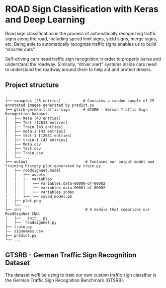 # ROAD Sign Classification with Keras and Deep Learning

Road sign classification is the process of automatically recognizing traffic signs along the road, including speed limit signs, yield signs, merge signs, etc. Being able to automatically recognize traffic signs enables us to build “smarter cars”.

Self-driving cars need traffic sign recognition in order to properly parse and understand the roadway. Similarly, “driver alert” systems inside cars need to understand the roadway around them to help aid and protect drivers.

## **Project structure**
    .
    ├── examples [25 entries]          # Contains a random sample of 25 annotated images generated by predict.py
    ├── gtsrb-german-traffic-sign      # GTSRB - German Traffic Sign Recognition Dataset.              
    │   ├── Meta [43 entries]            
    │   ├── Test [12631 entries]             
    │   ├── Train [43 entries]            
    │   ├── meta-1 [43 entries]
    |   ├── test-1 [12631 entries]
    |   ├── train-1 [43 entries]
    |   ├── Meta.csv
    |   ├── Test.csv
    |   ├── Train.csv
    │   └── ...
    ├── output                          # Contains our output model and training history plot generated by train.py                 
    │   ├── roadsignnet.model           
    │   |   ├── assets           
    │   |   ├── variables            
    │   |   |   ├── variables.data-00000-of-00002
    |   |   |   ├── variables.data-00001-of-00002
    |   |   |   ├── variables.index
    |   |   ├── ├── saved_model.pb
    |   ├── plot.png
    │   └── ...
    ├── cnn                             # A module that comprises our RoadSignNet CNN.
    |   ├── __init__.py
    |   ├──  roadsignnet.py
    ├── train.py
    ├── signnames.csv
    ├── predict.py
    └── ...



## **GTSRB - German Traffic Sign Recognition Dataset**
The dataset we'll be using to train our own custom traffic sign classifier is the German Traffic Sign Recognition Benchmark (GTSRB).



